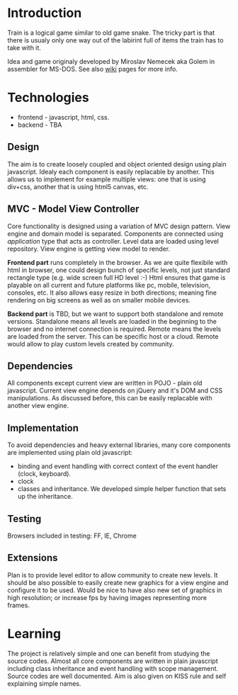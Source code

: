 # Introduction
Train is a logical game similar to old game snake. The tricky part is that
there is usualy only one way out of the labirint full of items the train
has to take with it.

Idea and game originaly developed by Miroslav Nemecek aka Golem in assembler for MS-DOS.
See also [wiki](/besnik/train/wiki) pages for more info.

# Technologies
* frontend - javascript, html, css. 
* backend - TBA

## Design
The aim is to create loosely coupled and object oriented design using plain javascript.
Idealy each component is easily replacable by another.
This allows us to implement for example multiple views: one that is using div+css,
another that is using html5 canvas, etc.

## MVC - Model View Controller
Core functionality is designed using a variation of MVC design pattern. View engine and 
domain model is separated. Components are connected using *application* type that acts as
controller. Level data are loaded using level repository. View engine is getting view model
to render.

**Frontend part** runs completely in the browser. As we are quite flexibile with html
in browser, one could design bunch of specific levels, not just standard rectangle
type (e.g. wide screen full HD level :-) Html ensures that game is playable on all 
current and future platforms like pc, mobile, television, consoles, etc.
It also allows easy resize in both directions; meaning fine rendering on big screens
as well as on smaller mobile devices.

**Backend part** is TBD, but we want to support both standalone and remote versions.
Standalone means all levels are loaded in the beginning to the browser and no
internet connection is required. Remote means the levels are loaded from the server.
This can be specific host or a cloud. Remote would allow to play custom levels
created by community.

## Dependencies
All components except current view are written in POJO - plain old javascript.
Current view engine depends on jQuery and it's DOM and CSS manipulations. As discussed
before, this can be easily replacable with another view engine.

## Implementation
To avoid dependencies and heavy external libraries, many core components are implemented
using plain old javascript:
* binding and event handling with correct context of the event handler (clock, keyboard).
* clock
* classes and inheritance. We developed simple helper function that sets up the inheritance.

## Testing
Browsers included in testing: FF, IE, Chrome

## Extensions
Plan is to provide level editor to allow community to create new levels.
It should be also possible to easily create new graphics for a view engine and
configure it to be used.
Would be nice to have also new set of graphics in high resolution; or increase fps by having
images representing more frames.

# Learning
The project is relatively simple and one can benefit from studying the source codes.
Almost all core components are written in plain javascript including class inheritance
and event handling with scope management.
Source codes are well documented. Aim is also given on KISS rule and self explaining
simple names.


